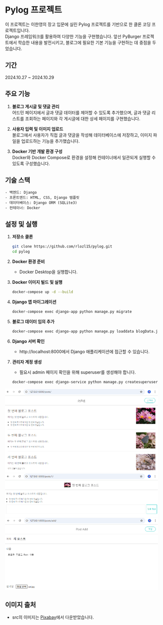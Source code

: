 # Pylog 프로젝트
이 프로젝트는 이한영의 장고 입문에 실린 Pylog 프로젝트를 기반으로 한 클론 코딩 프로젝트입니다.   
Django 프레임워크를 활용하여 다양한 기능을 구현했습니다. 앞선 PyBurger 프로젝트에서 학습한 내용을 발전시키고, 블로그에 필요한 기본 기능을 구현하는 데 중점을 두었습니다.   

## 기간
2024.10.27 ~ 2024.10.29

## 주요 기능
1. **블로그 게시글 및 댓글 관리**   
어드민 페이지에서 글과 댓글 데이터를 제어할 수 있도록 추가했으며, 글과 댓글 리스트를 조회하는 페이지와 각 게시글에 대한 상세 페이지를 구현했습니다.

2. **사용자 입력 및 이미지 업로드**   
블로그에서 사용자가 직접 글과 댓글을 작성해 데이터베이스에 저장하고, 이미지 파일을 업로드하는 기능을 추가했습니다.

3. **Docker 기반 개발 환경 구성**   
Docker와 Docker Compose로 환경을 설정해 컨테이너에서 일관되게 실행할 수 있도록 구성했습니다.

## 기술 스택
    - 백엔드: Django
    - 프론트엔드: HTML, CSS, Django 템플릿
    - 데이터베이스: Django ORM (SQLite3)
    - 컨테이너: Docker

## 설정 및 실행
1. **저장소 클론**
    ```bash
    git clone https://github.com/rlozl15/pylog.git
    cd pylog
    ```
2. **Docker 환경 준비**
   - Docker Desktop을 실행합니다.

3. **Docker 이미지 빌드 및 실행**
    ```bash
    docker-compose up -d --build
    ```
4. **Django 앱 마이그레이션**
    ```bash
    docker-compose exec django-app python manage.py migrate
    ```
5. **블로그 데이터 임의 추가**
    ```bash
    docker-compose exec django-app python manage.py loaddata blogData.json
    ```
6. **Django 서버 확인**
   - http://localhost:8000에서 Django 애플리케이션에 접근할 수 있습니다.
7. **관리자 계정 생성**
    - 필요시 admin 페이지 확인을 위해 superuser를 생성해야 합니다.
    ```
    docker-compose exec django-service python manage.py createsuperuser
    ```  
  
![posts](src/posts.png) 
![post detail](src/post_detail.png)
![post create](src/post_create.png)

## 이미지 출처
- src의 이미지는 [Pixabay](https://pixabay.com/)에서 다운받았습니다.
